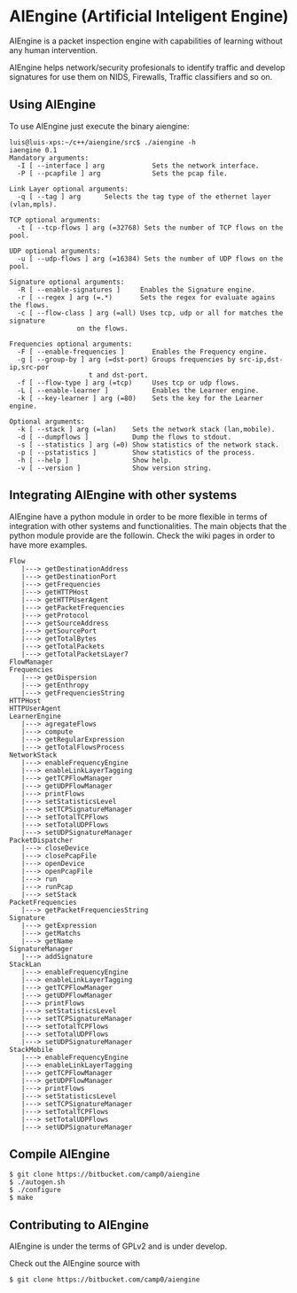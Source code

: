 AIEngine (Artificial Inteligent Engine)
=========

AIEngine is a packet inspection engine with capabilities of learning
without any human intervention.  

AIEngine helps network/security profesionals to identify traffic and develop
signatures for use them on NIDS, Firewalls, Traffic classifiers and so on.

Using AIEngine 
---------------

To use AIEngine just execute the binary aiengine:


	luis@luis-xps:~/c++/aiengine/src$ ./aiengine -h
	iaengine 0.1
	Mandatory arguments:
	  -I [ --interface ] arg            Sets the network interface.
	  -P [ --pcapfile ] arg             Sets the pcap file.

	Link Layer optional arguments:
	  -q [ --tag ] arg      Selects the tag type of the ethernet layer (vlan,mpls).

	TCP optional arguments:
	  -t [ --tcp-flows ] arg (=32768) Sets the number of TCP flows on the pool.

	UDP optional arguments:
	  -u [ --udp-flows ] arg (=16384) Sets the number of UDP flows on the pool.

	Signature optional arguments:
	  -R [ --enable-signatures ]     Enables the Signature engine.
	  -r [ --regex ] arg (=.*)       Sets the regex for evaluate agains the flows.
	  -c [ --flow-class ] arg (=all) Uses tcp, udp or all for matches the signature
					 on the flows.

	Frequencies optional arguments:
	  -F [ --enable-frequencies ]       Enables the Frequency engine.
	  -g [ --group-by ] arg (=dst-port) Groups frequencies by src-ip,dst-ip,src-por
					    t and dst-port.
	  -f [ --flow-type ] arg (=tcp)     Uses tcp or udp flows.
	  -L [ --enable-learner ]           Enables the Learner engine.
	  -k [ --key-learner ] arg (=80)    Sets the key for the Learner engine.

	Optional arguments:
	  -k [ --stack ] arg (=lan)    Sets the network stack (lan,mobile).
	  -d [ --dumpflows ]           Dump the flows to stdout.
	  -s [ --statistics ] arg (=0) Show statistics of the network stack.
	  -p [ --pstatistics ]         Show statistics of the process.
	  -h [ --help ]                Show help.
	  -v [ --version ]             Show version string.

Integrating AIEngine with other systems 
---------------------------------------

AIEngine have a python module in order to be more flexible in terms of integration with other systems and functionalities.
The main objects that the python module provide are the followin. Check the wiki pages in order to have more examples.

	Flow
	   |---> getDestinationAddress
	   |---> getDestinationPort
	   |---> getFrequencies
	   |---> getHTTPHost
	   |---> getHTTPUserAgent
	   |---> getPacketFrequencies
	   |---> getProtocol
	   |---> getSourceAddress
	   |---> getSourcePort
	   |---> getTotalBytes
	   |---> getTotalPackets
	   |---> getTotalPacketsLayer7
	FlowManager
	Frequencies
	   |---> getDispersion
	   |---> getEnthropy
	   |---> getFrequenciesString
	HTTPHost
	HTTPUserAgent
	LearnerEngine
	   |---> agregateFlows
	   |---> compute
	   |---> getRegularExpression
	   |---> getTotalFlowsProcess
	NetworkStack
	   |---> enableFrequencyEngine
	   |---> enableLinkLayerTagging
	   |---> getTCPFlowManager
	   |---> getUDPFlowManager
	   |---> printFlows
	   |---> setStatisticsLevel
	   |---> setTCPSignatureManager
	   |---> setTotalTCPFlows
	   |---> setTotalUDPFlows
	   |---> setUDPSignatureManager
	PacketDispatcher
	   |---> closeDevice
	   |---> closePcapFile
	   |---> openDevice
	   |---> openPcapFile
	   |---> run
	   |---> runPcap
	   |---> setStack
	PacketFrequencies
	   |---> getPacketFrequenciesString
	Signature
	   |---> getExpression
	   |---> getMatchs
	   |---> getName
	SignatureManager
	   |---> addSignature
	StackLan
	   |---> enableFrequencyEngine
	   |---> enableLinkLayerTagging
	   |---> getTCPFlowManager
	   |---> getUDPFlowManager
	   |---> printFlows
	   |---> setStatisticsLevel
	   |---> setTCPSignatureManager
	   |---> setTotalTCPFlows
	   |---> setTotalUDPFlows
	   |---> setUDPSignatureManager
	StackMobile
	   |---> enableFrequencyEngine
	   |---> enableLinkLayerTagging
	   |---> getTCPFlowManager
	   |---> getUDPFlowManager
	   |---> printFlows
	   |---> setStatisticsLevel
	   |---> setTCPSignatureManager
	   |---> setTotalTCPFlows
	   |---> setTotalUDPFlows
	   |---> setUDPSignatureManager


Compile AIEngine
----------------

    $ git clone https://bitbucket.com/camp0/aiengine
    $ ./autogen.sh
    $ ./configure
    $ make

Contributing to AIEngine 
-------------------------

AIEngine is under the terms of GPLv2 and is under develop.

Check out the AIEngine source with 

    $ git clone https://bitbucket.com/camp0/aiengine

